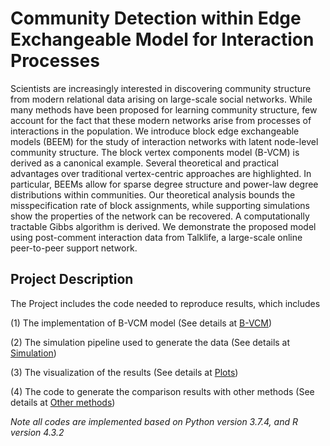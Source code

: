 # Community Detection within Edge Exchangeable Model for Interaction Processes

Scientists are increasingly interested in discovering community structure from modern relational data arising on large-scale social networks. While many methods have been proposed for learning community structure, few account for the fact that these modern networks arise from processes of interactions in the population. We introduce block edge exchangeable models (BEEM) for the study of interaction networks with latent node-level community structure. The block vertex components model (B-VCM) is derived as a canonical example. Several theoretical and practical advantages over traditional vertex-centric approaches are highlighted. In particular, BEEMs allow for sparse degree structure and power-law degree distributions within communities. Our theoretical analysis bounds the misspecification rate of block assignments,
while supporting simulations show the properties of the network can be recovered. A computationally tractable Gibbs algorithm is derived. We demonstrate the proposed model using post-comment interaction data from Talklife, a large-scale online peer-to-peer support network.

## Project Description

The Project includes the code needed to reproduce results, which includes

(1) The implementation of B-VCM model (See details at [B-VCM](https://github.com/YuhuaZhang1995/B-VCM/blob/main/B-VCM/README.md))

(2) The simulation pipeline used to generate the data (See details at [Simulation](https://github.com/YuhuaZhang1995/B-VCM/blob/main/simulation/README.md))

(3) The visualization of the results (See details at [Plots](https://github.com/YuhuaZhang1995/B-VCM/blob/main/visualization/README.md))

(4) The code to generate the comparison results with other methods (See details at [Other methods](https://github.com/YuhuaZhang1995/B-VCM/blob/main/Comparison%20In%20TalkLife/README.md))

*Note all codes are implemented based on Python version 3.7.4, and R version 4.3.2*
